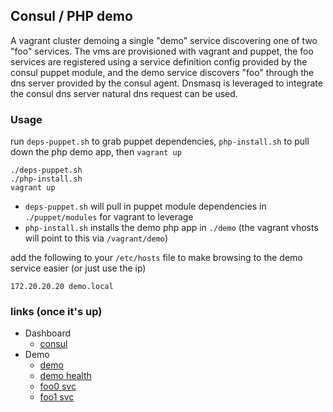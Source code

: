 ## Consul / PHP demo

A vagrant cluster demoing a single "demo" service discovering one of two "foo" services. The vms are provisioned with vagrant and puppet, the foo services are registered using a service definition config provided by the consul puppet module, and the demo service discovers "foo" through the dns server provided by the consul agent. Dnsmasq is leveraged to integrate the consul dns server natural dns request can be used.

### Usage

run `deps-puppet.sh` to grab puppet dependencies, `php-install.sh` to pull down the php demo app, then `vagrant up`

	./deps-puppet.sh
	./php-install.sh
	vagrant up

- `deps-puppet.sh` will pull in puppet module dependencies in `./puppet/modules` for vagrant to leverage
- `php-install.sh` installs the demo php app in `./demo` (the vagrant vhosts will point to this via `/vagrant/demo`)

add the following to your `/etc/hosts` file to make browsing to the demo service easier (or just use the ip)

	172.20.20.20 demo.local


### links (once it's up)
- Dashboard
	- [consul](http://172.20.20.11:8500/ui/#/dc1/services)
- Demo
	- [demo](http://demo.local:8080/demo)
	- [demo health](http://demo.local:8080/api/health)
	- [foo0 svc](http://172.20.20.21:8080/foo)
	- [foo1 svc](http://172.20.20.22:8080/foo)

